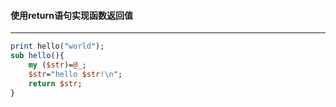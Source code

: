 #### 使用return语句实现函数返回值
------
```perl
print hello("world");
sub hello(){
	my ($str)=@_;
	$str="hello $str!\n";
	return $str;
}
```
